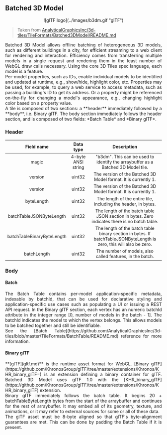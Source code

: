## Batched 3D Model  
<center>![glTF logo](../images/b3dm.gif "glTF")</center>

> Taken from [AnalyticalGraphicsInc/3d-tiles/TileFormats/Batched3DModel/README.md](https://github.com/AnalyticalGraphicsInc/3d-tiles/blob/master/TileFormats/Batched3DModel/README.md)

<p style="text-align:justify;">Batched 3D Model allows offline batching of heterogeneous 3D models, such as different buildings in a city, for efficient streaming to a web client for rendering and interaction. Efficiency comes from transferring multiple models in a single request and rendering them in the least number of WebGL draw calls necessary. Using the core 3D Tiles spec language, each model is a feature.
<br/>
Per-model properties, such as IDs, enable individual models to be identified and updated at runtime, e.g., show/hide, highlight color, etc. Properties may be used, for example, to query a web service to access metadata, such as passing a building's ID to get its address. Or a property might be referenced on-the-fly for changing a model's appearance, e.g., changing highlight color based on a property value.
<br/>
A tile is composed of two sections: a **header** immediately followed by a **body**, i.e. Binary glTF. The body section immediately follows the header section, and is composed of two fields: *Batch Table* and *Binary glTF*.</p>

### Header  
|Field name|Data type|Description|
|:-:|:-:|:-:|
|magic|4-byte ANSI string|"b3dm". This can be used to identify the arraybuffer as a Batched 3D Model tile.|
|version|uint32|The version of the Batched 3D Model format. It is currently 1.|
|version|uint32|The version of the Batched 3D Model format. It is currently 1.|
|byteLength|uint32|The length of the entire tile, including the header, in bytes.|
|batchTableJSONByteLength|uint32|The length of the batch table JSON section in bytes. Zero indicates there is no batch table.|
|batchTableBinaryByteLength|uint32|The length of the batch table binary section in bytes. If batchTableJSONByteLength is zero, this will also be zero.|
|batchLength|uint32|The number of models, also called features, in the batch.|

### Body  
#### Batch  
<p style="text-align:justify;">The Batch Table contains per-model application-specific metadata, indexable by batchId, that can be used for declarative styling and application-specific use cases such as populating a UI or issuing a REST API request. In the Binary glTF section, each vertex has an numeric batchId attribute in the integer range [0, number of models in the batch - 1]. The batchId indicates the model to which the vertex belongs. This allows models to be batched together and still be identifiable.
<br/>
See the [Batch Table](https://github.com/AnalyticalGraphicsInc/3d-tiles/blob/master/TileFormats/BatchTable/README.md) reference for more information.</p>

#### Binary glTF  
<p style="text-align:justify;">**[glTF](gltf.md)** is the runtime asset format for WebGL. [Binary glTF](https://github.com/KhronosGroup/glTF/tree/master/extensions/Khronos/KHR_binary_glTF=) is an extension defining a binary container for glTF. Batched 3D Model uses glTF 1.0 with the [KHR_binary_glTF](https://github.com/KhronosGroup/glTF/tree/master/extensions/Khronos/KHR_binary_glTF) extension.
<br/>
Binary glTF immediately follows the batch table. It begins 20 + batchTableByteLength bytes from the start of the arraybuffer and continues for the rest of arraybuffer. It may embed all of its geometry, texture, and animations, or it may refer to external sources for some or all of these data.
<br/>
The glTF asset must be 8-byte aligned so that glTF's byte-alignment guarantees are met. This can be done by padding the Batch Table if it is present.</p>
